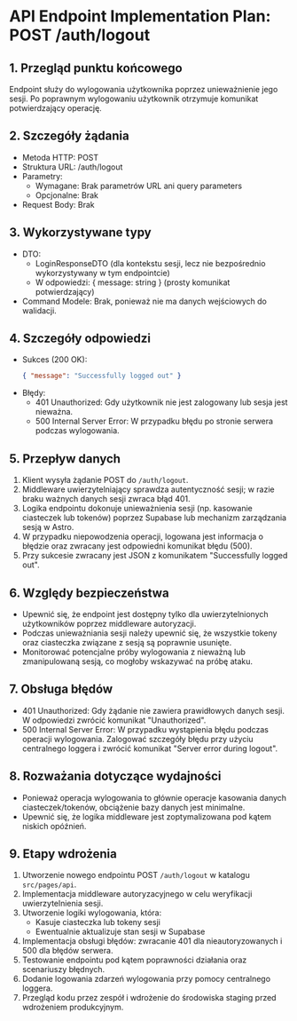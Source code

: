 # API Endpoint Implementation Plan: POST /auth/logout

## 1. Przegląd punktu końcowego
Endpoint służy do wylogowania użytkownika poprzez unieważnienie jego sesji. Po poprawnym wylogowaniu użytkownik otrzymuje komunikat potwierdzający operację.

## 2. Szczegóły żądania
- Metoda HTTP: POST
- Struktura URL: /auth/logout
- Parametry:
  - Wymagane: Brak parametrów URL ani query parameters
  - Opcjonalne: Brak
- Request Body: Brak

## 3. Wykorzystywane typy
- DTO:
  - LoginResponseDTO (dla kontekstu sesji, lecz nie bezpośrednio wykorzystywany w tym endpointcie)
  - W odpowiedzi: { message: string } (prosty komunikat potwierdzający)
- Command Modele: Brak, ponieważ nie ma danych wejściowych do walidacji.

## 4. Szczegóły odpowiedzi
- Sukces (200 OK):
  ```json
  { "message": "Successfully logged out" }
  ```
- Błędy:
  - 401 Unauthorized: Gdy użytkownik nie jest zalogowany lub sesja jest nieważna.
  - 500 Internal Server Error: W przypadku błędu po stronie serwera podczas wylogowania.

## 5. Przepływ danych
1. Klient wysyła żądanie POST do `/auth/logout`.
2. Middleware uwierzytelniający sprawdza autentyczność sesji; w razie braku ważnych danych sesji zwraca błąd 401.
3. Logika endpointu dokonuje unieważnienia sesji (np. kasowanie ciasteczek lub tokenów) poprzez Supabase lub mechanizm zarządzania sesją w Astro.
4. W przypadku niepowodzenia operacji, logowana jest informacja o błędzie oraz zwracany jest odpowiedni komunikat błędu (500).
5. Przy sukcesie zwracany jest JSON z komunikatem "Successfully logged out".

## 6. Względy bezpieczeństwa
- Upewnić się, że endpoint jest dostępny tylko dla uwierzytelnionych użytkowników poprzez middleware autoryzacji.
- Podczas unieważniania sesji należy upewnić się, że wszystkie tokeny oraz ciasteczka związane z sesją są poprawnie usunięte.
- Monitorować potencjalne próby wylogowania z nieważną lub zmanipulowaną sesją, co mogłoby wskazywać na próbę ataku.

## 7. Obsługa błędów
- 401 Unauthorized: Gdy żądanie nie zawiera prawidłowych danych sesji. W odpowiedzi zwrócić komunikat "Unauthorized".
- 500 Internal Server Error: W przypadku wystąpienia błędu podczas operacji wylogowania. Zalogować szczegóły błędu przy użyciu centralnego loggera i zwrócić komunikat "Server error during logout".

## 8. Rozważania dotyczące wydajności
- Ponieważ operacja wylogowania to głównie operacje kasowania danych ciasteczek/tokenów, obciążenie bazy danych jest minimalne. 
- Upewnić się, że logika middleware jest zoptymalizowana pod kątem niskich opóźnień.

## 9. Etapy wdrożenia
1. Utworzenie nowego endpointu POST `/auth/logout` w katalogu `src/pages/api`.
2. Implementacja middleware autoryzacyjnego w celu weryfikacji uwierzytelnienia sesji.
3. Utworzenie logiki wylogowania, która:
   - Kasuje ciasteczka lub tokeny sesji
   - Ewentualnie aktualizuje stan sesji w Supabase
4. Implementacja obsługi błędów: zwracanie 401 dla nieautoryzowanych i 500 dla błędów serwera.
5. Testowanie endpointu pod kątem poprawności działania oraz scenariuszy błędnych.
6. Dodanie logowania zdarzeń wylogowania przy pomocy centralnego loggera.
7. Przegląd kodu przez zespół i wdrożenie do środowiska staging przed wdrożeniem produkcyjnym. 